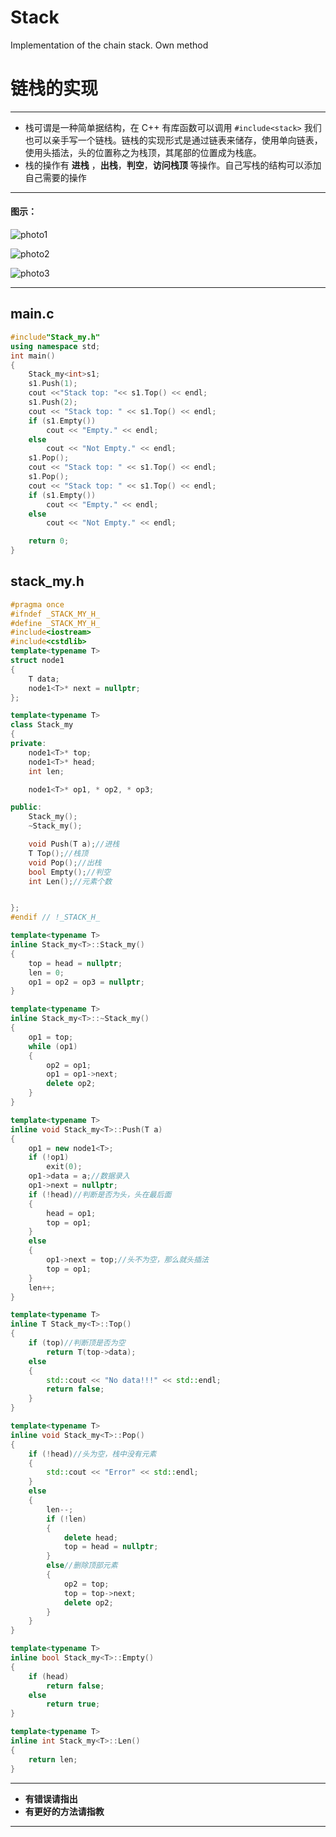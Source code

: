 # Stack
Implementation of the chain stack. Own method
﻿﻿﻿﻿
# 链栈的实现

---

- 栈可谓是一种简单据结构，在 C++ 有库函数可以调用 ``#include<stack>`` 我们也可以亲手写一个链栈。链栈的实现形式是通过链表来储存，使用单向链表，使用头插法，头的位置称之为栈顶，其尾部的位置成为栈底。
- 栈的操作有 **进栈** ，**出栈**，**判空**，**访问栈顶** 等操作。自己写栈的结构可以添加自己需要的操作

---

#### 图示：

![photo1](./stackPhotos/photo1.png)

![photo2](./stackPhotos/photo2.png)

![photo3](./stackPhotos/photo3.png)

---

## main.c

```c++
#include"Stack_my.h"
using namespace std;
int main()
{
	Stack_my<int>s1;
	s1.Push(1);
	cout <<"Stack top: "<< s1.Top() << endl;
	s1.Push(2);
	cout << "Stack top: " << s1.Top() << endl;
	if (s1.Empty())
		cout << "Empty." << endl;
	else
		cout << "Not Empty." << endl;
	s1.Pop();
	cout << "Stack top: " << s1.Top() << endl;
	s1.Pop();
	cout << "Stack top: " << s1.Top() << endl;
	if (s1.Empty())
		cout << "Empty." << endl;
	else
		cout << "Not Empty." << endl;

	return 0;
}

```

## stack_my.h

```c++
#pragma once
#ifndef _STACK_MY_H_
#define _STACK_MY_H_
#include<iostream>
#include<cstdlib>
template<typename T>
struct node1
{
	T data;
	node1<T>* next = nullptr;
};

template<typename T>
class Stack_my
{
private:
	node1<T>* top;
	node1<T>* head;
	int len;

	node1<T>* op1, * op2, * op3;

public:
	Stack_my();
	~Stack_my();

	void Push(T a);//进栈
	T Top();//栈顶
	void Pop();//出栈
	bool Empty();//判空
	int Len();//元素个数


};
#endif // !_STACK_H_

template<typename T>
inline Stack_my<T>::Stack_my()
{
	top = head = nullptr;
	len = 0;
	op1 = op2 = op3 = nullptr;
}

template<typename T>
inline Stack_my<T>::~Stack_my()
{
	op1 = top;
	while (op1)
	{
		op2 = op1;
		op1 = op1->next;
		delete op2;
	}
}

template<typename T>
inline void Stack_my<T>::Push(T a)
{
	op1 = new node1<T>;
	if (!op1)
		exit(0);
	op1->data = a;//数据录入
	op1->next = nullptr;
	if (!head)//判断是否为头，头在最后面
	{
		head = op1;
		top = op1;
	}
	else
	{
		op1->next = top;//头不为空，那么就头插法
		top = op1;
	}
	len++;
}

template<typename T>
inline T Stack_my<T>::Top()
{
	if (top)//判断顶是否为空
		return T(top->data);
	else
	{
		std::cout << "No data!!!" << std::endl;
		return false;
	}
}

template<typename T>
inline void Stack_my<T>::Pop()
{
	if (!head)//头为空，栈中没有元素
	{
		std::cout << "Error" << std::endl;
	}
	else
	{
		len--;
		if (!len)
		{
			delete head;
			top = head = nullptr;
		}
		else//删除顶部元素
		{
			op2 = top;
			top = top->next;
			delete op2;
		}
	}
}

template<typename T>
inline bool Stack_my<T>::Empty()
{
	if (head)
		return false;
	else
		return true;
}

template<typename T>
inline int Stack_my<T>::Len()
{
	return len;
}


```
---

- **有错误请指出**
- **有更好的方法请指教**

---


